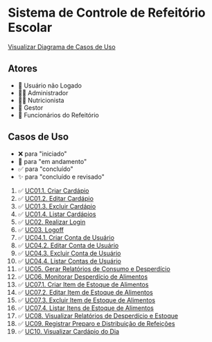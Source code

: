 # Sistema de Controle de Refeitório Escolar

[Visualizar Diagrama de Casos de Uso](https://miro.com/app/board/uXjVKXHctkI=/?share_link_id=950859154365)

## Atores
- 👤 Usuário não Logado
- 👨‍💼 Administrador
- 👩‍🍳 Nutricionista
- 💼 Gestor
- 👷 Funcionários do Refeitório

## Casos de Uso
- ❌ para "iniciado"
- 🚧 para "em andamento"
- ✅ para "concluído"
- ✨ para "concluído e revisado"

1.  ✅ [UC01.1. Criar Cardápio](./UC01.1-Criar-Cardapio.md)
2.  ✅ [UC01.2. Editar Cardápio](./UC01.2-Editar-Cardapio.md)
3.  ✅ [UC01.3. Excluir Cardápio](./UC01.3-Excluir-Cardapio.md)
4.  ✅ [UC01.4. Listar Cardápios](./UC01.4-Listar-Cardapios.md)
5.  ✅ [UC02. Realizar Login](./UC02-Realizar-Login.md)
6.  ✅ [UC03. Logoff](./UC03-Logoff.md)
7.  ✅ [UC04.1. Criar Conta de Usuário](./UC04.1-Criar-Conta-de-Usuario.md)
8.  ✅ [UC04.2. Editar Conta de Usuário](./UC04.2-Editar-Conta-de-Usuario.md)
9.  ✅ [UC04.3. Excluir Conta de Usuário](./UC04.3-Excluir-Conta-de-Usuario.md)
10. ✅ [UC04.4. Listar Contas de Usuário](./UC04.4-Listar-Contas-de-Usuario.md)
11. ✅ [UC05. Gerar Relatórios de Consumo e Desperdício](./UC05-Gerenciar-Relatorios-de-Consumo-e-Desperdicio.md)
12. ✅ [UC06. Monitorar Desperdício de Alimentos](./UC06-Monitorar-Desperdicio-de-Alimentos.md)
13. ✅ [UC07.1. Criar Item de Estoque de Alimentos](./UC07.1-Criar-Item-de-Estoque-de-Alimentos.md)
14. ✅ [UC07.2. Editar Item de Estoque de Alimentos](./UC07.2-Editar-Item-de-Estoque-de-Alimentos.md)
15. ✅ [UC07.3. Excluir Item de Estoque de Alimentos](./UC07.3-Excluir-Item-de-Estoque-de-Alimentos.md)
16. ✅ [UC07.4. Listar Itens de Estoque de Alimentos](./UC07.4-Listar-Itens-de-Estoque-de-Alimentos.md)
17. ✅ [UC08. Visualizar Relatórios de Desperdício e Estoque](./UC08-Visualizar-Relatorios-de-Desperdicio-e-Estoque.md)
18. ✅ [UC09. Registrar Preparo e Distribuição de Refeições](./UC09-Registrar-Preparo-e-Distribuicao-de-Refeicoes.md)
19. ✅ [UC10. Visualizar Cardápio do Dia](./UC10-Visualizar-Cardapio-do-Dia.md)
